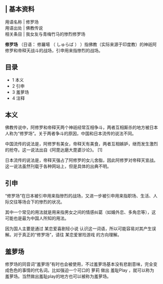 |  **基本资料**  
---  
用语名称  |  修罗场   
用语出处  |  佛教传说   
相关条目  |  我女友与青梅竹马的惨烈修罗场   
  
**修罗场** （日语：  修羅場  （  しゅらば  ）  ）指佛教（实际来源于印度教）的神祇阿修罗和帝释天战斗的战场，引申用来指惨烈的战场。

##  目录

  * 1  本义 
  * 2  引申 
  * 3  羞萝场 
  * 4  注释 

##  本义

佛教传说中，阿修罗和帝释天两个神祇经常互相争斗，两者互相厮杀的地方被日本人称为“修罗场”。关于两者争斗的原因，中国和日本流传的说法不同。

中国流传的说法是，阿修罗有美女，帝释天有美食，两者互相嫉妒，继而发生激烈的抢夺。这一说法出自《阿毘达磨大毘婆沙论》。  [1]

日本流传的说法是，帝释天强占了阿修罗的女儿舍脂，因此阿修罗对帝释天宣战。这一说法虽然刊载于各种网站上，但是具体的出典不明。

##  引申

“修罗场”在日本被引申用来指惨烈的战场，又进一步被引申用来指职场、生活、人际交往等场合下的惨烈的状况。

其中一个常见的用法就是用来指男女之间的情感纠葛（如婚外恋、多角恋等），这可能也是最为中国人所知的用法。

因为国人主要是通过  某恋爱喜剧轻小说  认识这一词语，所以可能容易对其产生误解。对于真正的“修罗场”，请往  某恋爱冒险游戏  的方向理解。

##  羞萝场

修罗场的同音词“羞萝场”有时也会被使用，不过羞萝场基本没有悲剧意味，完全变成色色的事情的代名词。比如强迫一个可口的  萝莉  做出  羞耻Play
，就可以称为羞萝场。当然做出羞耻play的地方也可以被称为羞萝场。

  